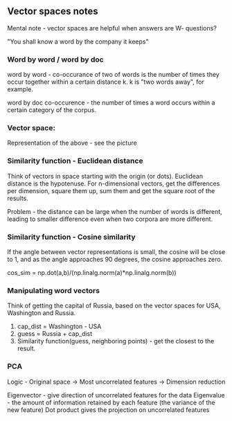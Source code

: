 ## Vector spaces notes
Mental note - vector spaces are helpful when answers are W- questions?

"You shall know a word by the company it keeps"

### Word by word / word by doc
word by word - co-occurance of two of words is the number of times they occur together within a certain distance k. k is "two words away", for example. 

word by doc co-occurence - the number of times a word occurs within a certain category of the corpus.

### Vector space:
Representation of the above - see the picture

### Similarity function - Euclidean distance

Think of vectors in space starting with the origin (or dots). Euclidean distance is the hypotenuse.
For n-dimensional vectors, get the differences per dimension, square them up, sum them and get the square root of the results.

Problem - the distance can be large when the number of words is different, leading to smaller difference even when two corpora are more different. 

### Similarity function - Cosine similarity

If the angle between vector representations is small, the cosine will be close to 1, and as the angle approaches 90 degrees, the cosine approaches zero.

cos_sim = np.dot(a,b)/(np.linalg.norm(a)*np.linalg.norm(b))

### Manipulating word vectors

Think of getting the capital of Russia, based on the vector spaces for USA, Washington and Russia. 
1) cap_dist = Washington - USA
2) guess = Russia + cap_dist
3) Similarity function(guess, neighboring points) - get the closest to the result.

### PCA
Logic - Original space -> Most uncorrelated features -> Dimension reduction

Eigenvector - give direction of uncorrelated features for the data
Eigenvalue - the amount of information retained by each feature (the variance of the new feature)
Dot product gives the projection on uncorrelated features

